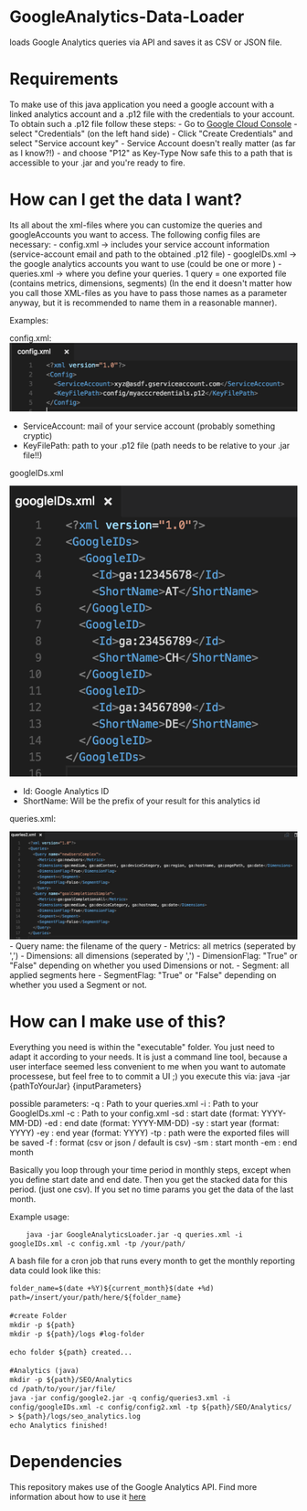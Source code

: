 # GoogleAnalytics-Data-Loader
loads Google Analytics queries via API and saves it as CSV or JSON file.

# Requirements
To make use of this java application you need a google account with a linked analytics account and 
a .p12 file with the credentials to your account.
To obtain such a .p12 file follow these steps:
    - Go to [Google Cloud Console](https://console.developers.google.com/)
    - select "Credentials" (on the left hand side)
    - Click "Create Credentials" and select "Service account key"
    - Service Account doesn't really matter (as far as I know?!)
    - and choose "P12" as Key-Type
Now safe this to a path that is accessible to your .jar and you're ready to fire.

# How can I get the data I want?
Its all about the xml-files where you can customize the queries and googleAccounts you want to access.
The following config files are necessary:
    - config.xml -> includes your service account information (service-account email and path to the obtained .p12 file)
    - googleIDs.xml -> the google analytics accounts you want to use (could be one or more )
    - queries.xml -> where you define your queries. 1 query = one exported file (contains metrics, dimensions, segments)
(In the end it doesn't matter how you call those XML-files as you have to pass those names as a parameter anyway, but it is
recommended to name them in a reasonable manner).

Examples:

config.xml:
![config_xml](images/config.png)
- ServiceAccount: mail of your service account (probably something cryptic)
- KeyFilePath: path to your .p12 file (path needs to be relative to your .jar file!!)

googleIDs.xml

![googleids_xml](images/googleids.png)
- Id: Google Analytics ID
- ShortName: Will be the prefix of your result for this analytics id

queries.xml:

![queries_xml](images/queries.png)
    - Query name: the filename of the query
    - Metrics: all metrics (seperated by ',') 
    - Dimensions: all dimensions (seperated by ',')
    - DimensionFlag: "True" or "False" depending on whether you used Dimensions or not.
    - Segment: all applied segments here
    - SegmentFlag: "True" or "False" depending on whether you used a Segment or not.

# How can I make use of this?
Everything you need is within the "executable" folder. You just need to adapt it according
to your needs. It is just a command line tool, because a user interface seemed less convenient 
to me when you want to automate processese, but feel free to to commit a UI ;)
you execute this via: java -jar {pathToYourJar} {inputParameters}

possible parameters: 
    -q : Path to your queries.xml
    -i : Path to your GoogleIDs.xml
    -c : Path to your config.xml
    -sd : start date (format: YYYY-MM-DD)
    -ed : end date (format: YYYY-MM-DD)
    -sy : start year (format: YYYY)
    -ey : end year (format: YYYY)
    -tp : path were the exported files will be saved
    -f : format (csv or json / default is csv)
    -sm : start month
    -em : end month

Basically you loop through your time period in monthly steps, except when you define start date and end date. 
Then you get the stacked data for this period. (just one csv).
If you set no time params you get the data of the last month.

Example usage:
```
    java -jar GoogleAnalyticsLoader.jar -q queries.xml -i googleIDs.xml -c config.xml -tp /your/path/
```
A bash file for a cron job that runs every month to get the monthly reporting data could look like this:

```
folder_name=$(date +%Y)${current_month}$(date +%d)
path=/insert/your/path/here/${folder_name}

#create Folder
mkdir -p ${path}
mkdir -p ${path}/logs #log-folder

echo folder ${path} created...

#Analytics (java)
mkdir -p ${path}/SEO/Analytics
cd /path/to/your/jar/file/
java -jar config/google2.jar -q config/queries3.xml -i config/googleIDs.xml -c config/config2.xml -tp ${path}/SEO/Analytics/ > ${path}/logs/seo_analytics.log
echo Analytics finished!
```

# Dependencies
This repository makes use of the Google Analytics API. Find more information about how to use it [here](https://developers.google.com/analytics/)